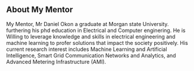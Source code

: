 ## About My Mentor

My Mentor, Mr Daniel Okon a graduate at Morgan state University. furthering his phd education in Electrical and Computer enginering. He is Willing to leverage
knowledge and skills in electrical engineering and machine learning to
profer solutions that impact the society positively. His current research
interest includes Machine Learning
and Artificial Intelligence, Smart Grid
Communication Networks and Analytics, and Advanced Metering Infrastructure (AMI).



